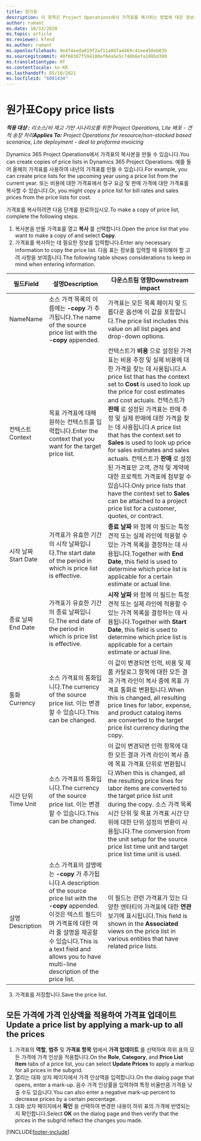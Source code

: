 ```yaml
---
title: 원가표
description: 이 항목은 Project Operations에서 가격표를 복사하는 방법에 대한 정보를 제공합니다.
author: rumant
ms.date: 10/13/2020
ms.topic: article
ms.reviewer: kfend
ms.author: rumant
ms.openlocfilehash: 9e4f4eeda019f2af11a0d7a4469c41ee450eb03b
ms.sourcegitcommit: 40f68387f594180af64a5e5c748b6efa188bd300
ms.translationtype: HT
ms.contentlocale: ko-KR
ms.lasthandoff: 05/10/2021
ms.locfileid: "6001434"
---
```

# <a name="copy-price-lists"></a><span data-ttu-id="c99c6-103">원가표</span><span class="sxs-lookup"><span data-stu-id="c99c6-103">Copy price lists</span></span>

<span data-ttu-id="c99c6-104">_**적용 대상 :** 리소스/비 재고 기반 시나리오를 위한 Project Operations, Lite 배포 - 견적 송장 처리_</span><span class="sxs-lookup"><span data-stu-id="c99c6-104">_**Applies To:** Project Operations for resource/non-stocked based scenarios, Lite deployment - deal to proforma invoicing_</span></span>

<span data-ttu-id="c99c6-105">Dynamics 365 Project Operations에서 가격표의 복사본을 만들 수 있습니다.</span><span class="sxs-lookup"><span data-stu-id="c99c6-105">You can create copies of price lists in Dynamics 365 Project Operations.</span></span> <span data-ttu-id="c99c6-106">예를 들어 올해의 가격표를 사용하여 내년의 가격표를 만들 수 있습니다.</span><span class="sxs-lookup"><span data-stu-id="c99c6-106">For example, you can create price lists for the upcoming year using a price list from the current year.</span></span>  <span data-ttu-id="c99c6-107">또는 비용에 대한 가격표에서 청구 요금 및 판매 가격에 대한 가격표를 복사할 수 있습니다.</span><span class="sxs-lookup"><span data-stu-id="c99c6-107">Or, you might copy a price list for bill rates and sales prices from the price lists for cost.</span></span> 

<span data-ttu-id="c99c6-108">가격표를 복사하려면 다음 단계를 완료하십시오.</span><span class="sxs-lookup"><span data-stu-id="c99c6-108">To make a copy of price list, complete the following steps.</span></span>

1. <span data-ttu-id="c99c6-109">복사본을 만들 가격표를 열고 **복사** 를 선택합니다.</span><span class="sxs-lookup"><span data-stu-id="c99c6-109">Open the price list that you want to make a copy of and select **Copy**.</span></span>
2. <span data-ttu-id="c99c6-110">가격표를 복사하는 데 필요한 정보를 입력합니다.</span><span class="sxs-lookup"><span data-stu-id="c99c6-110">Enter any necessary information to copy the price list.</span></span> <span data-ttu-id="c99c6-111">다음 표는 정보를 입력할 때 유의해야 할 고려 사항을 보여줍니다.</span><span class="sxs-lookup"><span data-stu-id="c99c6-111">The following table shows considerations to keep in mind when entering information.</span></span>

| <span data-ttu-id="c99c6-112">필드</span><span class="sxs-lookup"><span data-stu-id="c99c6-112">Field</span></span> | <span data-ttu-id="c99c6-113">설명</span><span class="sxs-lookup"><span data-stu-id="c99c6-113">Description</span></span> | <span data-ttu-id="c99c6-114">다운스트림 영향</span><span class="sxs-lookup"><span data-stu-id="c99c6-114">Downstream impact</span></span> |
| --- | --- | --- |
| <span data-ttu-id="c99c6-115">Name</span><span class="sxs-lookup"><span data-stu-id="c99c6-115">Name</span></span> | <span data-ttu-id="c99c6-116">소스 가격 목록의 이름에는 **-copy** 가 추가됩니다.</span><span class="sxs-lookup"><span data-stu-id="c99c6-116">The name of the source price list with the **-copy** appended.</span></span> | <span data-ttu-id="c99c6-117">가격표는 모든 목록 페이지 및 드롭다운 옵션에 이 값을 포함합니다.</span><span class="sxs-lookup"><span data-stu-id="c99c6-117">The price list includes this value on all list pages and drop-down options.</span></span> |
| <span data-ttu-id="c99c6-118">컨텍스트</span><span class="sxs-lookup"><span data-stu-id="c99c6-118">Context</span></span> | <span data-ttu-id="c99c6-119">목표 가격표에 대해 원하는 컨텍스트를 입력합니다.</span><span class="sxs-lookup"><span data-stu-id="c99c6-119">Enter the context that you want for the target price list.</span></span> | <span data-ttu-id="c99c6-120">컨텍스트가 **비용** 으로 설정된 가격표는 비용 추정 및 실제 비용에 대한 가격을 찾는 데 사용됩니다.</span><span class="sxs-lookup"><span data-stu-id="c99c6-120">A price list that has the context set to **Cost** is used to look up the price for cost estimates and cost actuals.</span></span> <span data-ttu-id="c99c6-121">컨텍스트가 **판매** 로 설정된 가격표는 판매 추정 및 실제 판매에 대한 가격을 찾는 데 사용됩니다.</span><span class="sxs-lookup"><span data-stu-id="c99c6-121">A price list that has the context set to **Sales** is used to look up price for sales estimates and sales actuals.</span></span> <span data-ttu-id="c99c6-122">컨텍스트가 **판매** 로 설정된 가격표만 고객, 견적 및 계약에 대한 프로젝트 가격표에 첨부할 수 있습니다.</span><span class="sxs-lookup"><span data-stu-id="c99c6-122">Only price lists that have the context set to **Sales** can be attached to a project price list for a customer, quotes, or contract.</span></span> |
| <span data-ttu-id="c99c6-123">시작 날짜</span><span class="sxs-lookup"><span data-stu-id="c99c6-123">Start Date</span></span> | <span data-ttu-id="c99c6-124">가격표가 유효한 기간의 시작 날짜입니다.</span><span class="sxs-lookup"><span data-stu-id="c99c6-124">The start date of the period in which is price list is effective.</span></span> | <span data-ttu-id="c99c6-125">**종료 날짜** 와 함께 이 필드는 특정 견적 또는 실제 라인에 적용할 수 있는 가격 목록을 결정하는 데 사용됩니다.</span><span class="sxs-lookup"><span data-stu-id="c99c6-125">Together with **End Date**, this field is used to determine which price list is applicable for a certain estimate or actual line.</span></span> |
| <span data-ttu-id="c99c6-126">종료 날짜</span><span class="sxs-lookup"><span data-stu-id="c99c6-126">End Date</span></span> | <span data-ttu-id="c99c6-127">가격표가 유효한 기간의 종료 날짜입니다.</span><span class="sxs-lookup"><span data-stu-id="c99c6-127">The end date of the period in which is price list is effective.</span></span> | <span data-ttu-id="c99c6-128">**시작 날짜** 와 함께 이 필드는 특정 견적 또는 실제 라인에 적용할 수 있는 가격 목록을 결정하는 데 사용됩니다.</span><span class="sxs-lookup"><span data-stu-id="c99c6-128">Together with **Start Date**, this field is used to determine which price list is applicable for a certain estimate or actual line.</span></span> |
| <span data-ttu-id="c99c6-129">통화</span><span class="sxs-lookup"><span data-stu-id="c99c6-129">Currency</span></span> | <span data-ttu-id="c99c6-130">소스 가격표의 통화입니다.</span><span class="sxs-lookup"><span data-stu-id="c99c6-130">The currency of the source price list.</span></span> <span data-ttu-id="c99c6-131">이는 변경할 수 있습니다.</span><span class="sxs-lookup"><span data-stu-id="c99c6-131">This can be changed.</span></span> | <span data-ttu-id="c99c6-132">이 값이 변경되면 인력, 비용 및 제품 카탈로그 항목에 대한 모든 결과 가격 라인이 복사 중에 목표 가격표 통화로 변환됩니다.</span><span class="sxs-lookup"><span data-stu-id="c99c6-132">When this is changed, all resulting price lines for labor, expense, and product catalog items are converted to the target price list currency during the copy.</span></span> |
| <span data-ttu-id="c99c6-133">시간 단위</span><span class="sxs-lookup"><span data-stu-id="c99c6-133">Time Unit</span></span> | <span data-ttu-id="c99c6-134">소스 가격표의 통화입니다.</span><span class="sxs-lookup"><span data-stu-id="c99c6-134">The currency of the source price list.</span></span> <span data-ttu-id="c99c6-135">이는 변경할 수 있습니다.</span><span class="sxs-lookup"><span data-stu-id="c99c6-135">This can be changed.</span></span> | <span data-ttu-id="c99c6-136">이 값이 변경되면 인력 항목에 대한 모든 결과 가격 라인이 복사 중에 목표 가격표 단위로 변환됩니다.</span><span class="sxs-lookup"><span data-stu-id="c99c6-136">When this is changed, all the resulting price lines for labor items are converted to the target price list unit during the copy.</span></span> <span data-ttu-id="c99c6-137">소스 가격 목록 시간 단위 및 목표 가격표 시간 단위에 대한 단위 설정의 변환이 사용됩니다.</span><span class="sxs-lookup"><span data-stu-id="c99c6-137">The conversion from the unit setup for the source price list time unit and target price list time unit is used.</span></span> |
| <span data-ttu-id="c99c6-138">설명</span><span class="sxs-lookup"><span data-stu-id="c99c6-138">Description</span></span> | <span data-ttu-id="c99c6-139">소스 가격표의 설명에는 **-copy** 가 추가됩니다.</span><span class="sxs-lookup"><span data-stu-id="c99c6-139">A description of the source price list with the **-copy** appended.</span></span> <span data-ttu-id="c99c6-140">이것은 텍스트 필드이며 가격표에 대한 여러 줄 설명을 제공할 수 있습니다.</span><span class="sxs-lookup"><span data-stu-id="c99c6-140">This is a text field and allows you to have multi-line description of the price list.</span></span> | <span data-ttu-id="c99c6-141">이 필드는 관련 가격표가 있는 다양한 엔터티의 가격표에 대한 **연관** 보기에 표시됩니다.</span><span class="sxs-lookup"><span data-stu-id="c99c6-141">This field is shown in the **Associated** views on the price list in various entities that have related price lists.</span></span> |

3. <span data-ttu-id="c99c6-142">가격표를 저장합니다.</span><span class="sxs-lookup"><span data-stu-id="c99c6-142">Save the price list.</span></span> 

## <a name="update-a-price-list-by-applying-a-mark-up-to-all-the-prices"></a><span data-ttu-id="c99c6-143">모든 가격에 가격 인상액을 적용하여 가격표 업데이트</span><span class="sxs-lookup"><span data-stu-id="c99c6-143">Update a price list by applying a mark-up to all the prices</span></span>

1. <span data-ttu-id="c99c6-144">가격표의 **역할**, **범주** 및 **가격표 항목** 탭에서 **가격 업데이트** 를 선택하여 하위 표의 모든 가격에 가격 인상을 적용합니다.</span><span class="sxs-lookup"><span data-stu-id="c99c6-144">On the **Role**, **Category**, and **Price List Item** tabs of a price list, you can select **Update Prices** to apply a markup for all prices in the subgrid.</span></span> 
2. <span data-ttu-id="c99c6-145">열리는 대화 상자 페이지에서 가격 인상액을 입력합니다.</span><span class="sxs-lookup"><span data-stu-id="c99c6-145">On the dialog page that opens, enter a mark-up.</span></span> <span data-ttu-id="c99c6-146">음수 가격 인상률을 입력하여 특정 비율만큼 가격을 낮출 수도 있습니다.</span><span class="sxs-lookup"><span data-stu-id="c99c6-146">You can also enter a negative mark-up percent to decrease prices by a certain percentage.</span></span> 
3. <span data-ttu-id="c99c6-147">대화 상자 페이지에서 **확인** 을 선택하여 변경한 내용이 하위 표의 가격에 반영되는지 확인합니다.</span><span class="sxs-lookup"><span data-stu-id="c99c6-147">Select **OK** on the dialog page and then verify that the prices in the subgrid reflect the changes you made.</span></span>


[!INCLUDE[footer-include](../includes/footer-banner.md)]